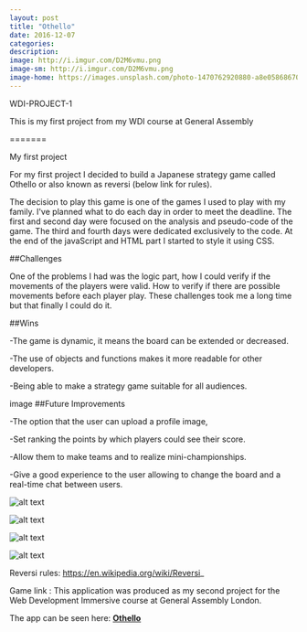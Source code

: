 ```yaml
---
layout: post
title: "Othello"
date: 2016-12-07
categories:
description:
image: http://i.imgur.com/D2M6vmu.png
image-sm: http://i.imgur.com/D2M6vmu.png
image-home: https://images.unsplash.com/photo-1470762920880-a8e058686707?ixlib=rb-0.3.5&q=80&fm=jpg&crop=entropy&cs=tinysrgb&s=7ad04dcd45407f39e32f62424b192b86
---
```

WDI-PROJECT-1

This is my first project from my WDI course at General Assembly

=======

My first project

For my first project I decided to build a Japanese strategy game called Othello or also known as reversi (below link for rules).

The decision to play this game is one of the games I used to play with my family. I've planned what to do each day in order to meet the deadline. The first and second day were focused on the analysis and pseudo-code of the game. The third and fourth days were dedicated exclusively to the code. At the end of the javaScript and HTML part I started to style it using CSS.

##Challenges

One of the problems I had was the logic part, how I could verify if the movements of the players were valid. How to verify if there are possible movements before each player play. These challenges took me a long time but that finally I could do it.

##Wins

-The game is dynamic, it means the board can be extended or decreased.

-The use of objects and functions makes it more readable for other developers.

-Being able to make a strategy game suitable for all audiences.

image ##Future Improvements

-The option that the user can upload a profile image,

-Set ranking the points by which players could see their score.

-Allow them to make teams and to realize mini-championships.

-Give a good experience to the user allowing to change the board and a real-time chat between users.

![alt text](http://i.imgur.com/p2gNCFv.png "Development")

![alt text](http://i.imgur.com/INlzv1N.png "Debbuging errors")

![alt text](http://i.imgur.com/LY4nWVg.png "Adding features")

![alt text](http://i.imgur.com/xPbOGq4.png "The winner is...")


Reversi rules: https://en.wikipedia.org/wiki/Reversi_

Game link :
This application was produced as my second project for the Web Development Immersive course at General Assembly London.

The app can be seen here: <a href="https://stormy-reaches-23451.herokuapp.com/" target="_blank">**Othello**</a>

